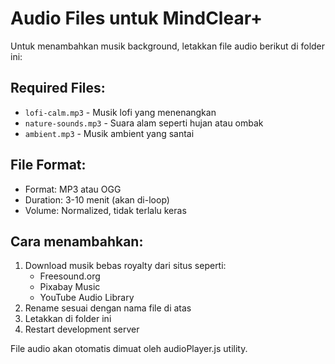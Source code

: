 # Audio Files untuk MindClear+

Untuk menambahkan musik background, letakkan file audio berikut di folder ini:

## Required Files:

- `lofi-calm.mp3` - Musik lofi yang menenangkan
- `nature-sounds.mp3` - Suara alam seperti hujan atau ombak
- `ambient.mp3` - Musik ambient yang santai

## File Format:

- Format: MP3 atau OGG
- Duration: 3-10 menit (akan di-loop)
- Volume: Normalized, tidak terlalu keras

## Cara menambahkan:

1. Download musik bebas royalty dari situs seperti:
   - Freesound.org
   - Pixabay Music
   - YouTube Audio Library
2. Rename sesuai dengan nama file di atas
3. Letakkan di folder ini
4. Restart development server

File audio akan otomatis dimuat oleh audioPlayer.js utility.
